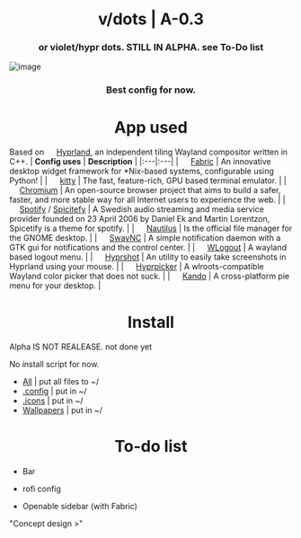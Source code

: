 <div align="center">
<h1>v/dots | A-0.3</h1>
<h3>or violet/hypr dots. STILL IN ALPHA. see To-Do list</h3>
</div>

![image](https://github.com/user-attachments/assets/dfc096c0-5ad3-4068-8c8d-8f78da19c17c)

<div align="center">
<h3>Best config for now.</h3>
</div>

<div align="center">
<h1>App used</h1>
</div>

Based on <img height="14" width="14" src="https://avatars.githubusercontent.com/u/107882187?s=200&v=4" /> [Hyprland](https://hyprland.org/), an independent tiling Wayland compositor written in C++.
| **Config uses** | **Description** |
|:---|:---|
| <img height="14" width="14" src="https://avatars.githubusercontent.com/u/146791241?s=200&v=4" /> [Fabric](https://github.com/Fabric-Development/fabric) | An innovative desktop widget framework for *Nix-based systems, configurable using Python! |
| <img height="14" width="14" src="https://upload.wikimedia.org/wikipedia/commons/2/2f/Kitty%28Terminal-emulator%29.png" /> [kitty](https://github.com/kovidgoyal/kitty) |  The fast, feature-rich, GPU based terminal emulator. |
| <img height="14" width="14" src="https://www.chromium.org/_assets/icon-chromium-96.png" /> [Chromium](https://www.chromium.org/getting-involved/download-chromium/) | An open-source browser project that aims to build a safer, faster, and more stable way for all Internet users to experience the web. |
| <img height="14" width="14" src="https://upload.wikimedia.org/wikipedia/commons/7/75/Spotify_icon.png" /> [Spotify](https://spotify.com) /  [Spicitefy](https://spicetify.app)  | A  Swedish audio streaming and media service provider founded on 23 April 2006 by Daniel Ek and Martin Lorentzon, Spicetify is a theme for spotify. |
| <img height="14" width="14" src="https://apps.gnome.org/icons/scalable/org.gnome.Nautilus.svg" /> [Nautilus](https://apps.gnome.org/ru/Nautilus/) | Is the official file manager for the GNOME desktop. |
| <img height="14" width="14" src="https://cdn.simpleicons.org/linux/black" /> [SwayNC](https://github.com/ErikReider/SwayNotificationCenter) | A simple notification daemon with a GTK gui for notifications and the control center. |
| <img height="14" width="14" src="https://cdn.simpleicons.org/linux/black" /> [WLogout](https://github.com/ArtsyMacaw/wlogout) | A wayland based logout menu. |
| <img height="14" width="14" src="https://avatars.githubusercontent.com/u/107882187?s=200&v=4" /> [Hyprshot](https://github.com/Gustash/Hyprshot) | An utility to easily take screenshots in Hyprland using your mouse. |
| <img height="14" width="14" src="https://avatars.githubusercontent.com/u/107882187?s=200&v=4" /> [Hyprpicker](https://github.com/hyprwm/hyprpicker) | A wlroots-compatible Wayland color picker that does not suck. |
| <img height="14" width="14" src="https://avatars.githubusercontent.com/u/130886533?s=200&v=4" /> [Kando](https://github.com/kando-menu/kando) | A cross-platform pie menu for your desktop. |
<div align="center">
<h1>Install</h1>
</div>

Alpha IS NOT REALEASE. not done yet

No install script for now.

+ [All](https://github.com/r0l1ka/rolika-hypr-dots/releases/download/Alpha/v.dots.zip) | put all files to ~/
+ [.config](https://github.com/r0l1ka/rolika-hypr-dots/releases/download/Alpha/v.dots.-.config.zip)    | put in ~/
+ [.icons](https://github.com/r0l1ka/rolika-hypr-dots/releases/download/Alpha/v.dots.-.icons.zip)     | put in ~/
+ [Wallpapers](https://github.com/r0l1ka/rolika-hypr-dots/releases/download/Alpha/v.dots.-.wallpapers.zip) | put in ~/
<div align="center">
<h1>To-do list</h1>
</div>

+ Bar
+ rofi config

+ Openable sidebar (with Fabric)

"Concept design >"
